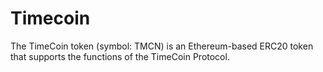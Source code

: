 # Timecoin
The TimeCoin token (symbol: TMCN) is an Ethereum-based ERC20 token that supports the functions of the TimeCoin Protocol. 
